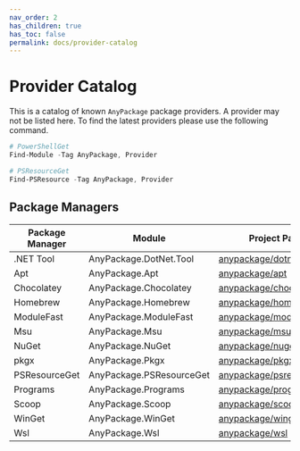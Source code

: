 ```yaml
---
nav_order: 2
has_children: true
has_toc: false
permalink: docs/provider-catalog
---
```


# Provider Catalog

This is a catalog of known `AnyPackage` package providers.
A provider may not be listed here.
To find the latest providers please use the following command.

```powershell
# PowerShellGet
Find-Module -Tag AnyPackage, Provider

# PSResourceGet
Find-PSResource -Tag AnyPackage, Provider
```

## Package Managers

| Package Manager | Module                   | Project Page    |
| --------------- | ------------------------ | --------------- |
| .NET Tool       | AnyPackage.DotNet.Tool   | [anypackage/dotnet-tool] |
| Apt             | AnyPackage.Apt           | [anypackage/apt] |
| Chocolatey      | AnyPackage.Chocolatey    | [anypackage/chocolatey] |
| Homebrew        | AnyPackage.Homebrew      | [anypackage/homebrew] |
| ModuleFast      | AnyPackage.ModuleFast    | [anypackage/modulefast] |
| Msu             | AnyPackage.Msu           | [anypackage/msu] |
| NuGet           | AnyPackage.NuGet         | [anypackage/nuget] |
| pkgx            | AnyPackage.Pkgx          | [anypackage/pkgx] |
| PSResourceGet   | AnyPackage.PSResourceGet | [anypackage/psresourceget] |
| Programs        | AnyPackage.Programs      | [anypackage/programs] |
| Scoop           | AnyPackage.Scoop         | [anypackage/scoop] |
| WinGet          | AnyPackage.WinGet        | [anypackage/winget] |
| Wsl             | AnyPackage.Wsl           | [anypackage/wsl] |

[anypackage/dotnet-tool]: https://github.com/anypackage/dotnet-tool
[anypackage/apt]: https://github.com/anypackage/apt
[anypackage/chocolatey]: https://github.com/anypackage/chocolatey
[anypackage/homebrew]: https://github.com/anypackage/homebrew
[anypackage/modulefast]: https://github.com/anypackage/modulefast
[anypackage/msu]: https://github.com/anypackage/msu
[anypackage/nuget]: https://github.com/anypackage/nuget
[anypackage/pkgx]: https://github.com/anypackage/pkgx
[anypackage/psresourceget]: https://github.com/anypackage/psresourceget
[anypackage/programs]: https://github.com/anypackage/programs
[anypackage/scoop]: https://github.com/anypackage/scoop
[anypackage/winget]: https://github.com/anypackage/winget
[anypackage/wsl]: https://github.com/anypackage/wsl
